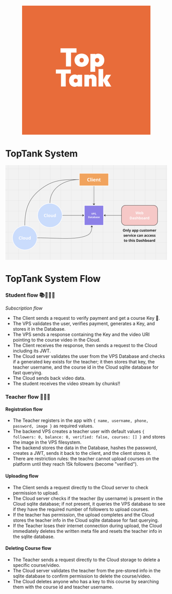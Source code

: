 <p align="center">
  <img src="https://raw.githubusercontent.com/A7med-Mido/TopTankBackEnd/main/public/TopTankImage.png" alt="TopTank Image" width="400" />
</p>


# TopTank System
<p align="center">
  <img src="https://raw.githubusercontent.com/A7med-Mido/TopTankBackEnd/main/public/TopTankDiagram.png" alt="TopTank Diagram" />
</p>


# TopTank System Flow

### Student flow 📚🧑🏻‍🎓
_Subscription flow_

- The Client sends a request to verify payment and get a course Key 🔑.
- The VPS validates the user, verifies payment, generates a Key, and stores it in the Database.
- The VPS sends a response containing the Key and the video URI pointing to the course video in the Cloud.
- The Client receives the response, then sends a request to the Cloud including its JWT.
- The Cloud server validates the user from the VPS Database and checks if a generated key exists for the teacher; it then stores that key, the teacher username, and the course id in the Cloud sqlite database for fast querying.
- The Cloud sends back video data.
- The student receives the video stream by chunks!!

### Teacher flow 👨🏻‍🏫

#### Registration flow
- The Teacher registers in the app with `{ name, username, phone, password, image }` as required values.
- The backend VPS creates a teacher user with default values `{ followers: 0, balance: 0, verified: false, courses: [] }` and stores the image in the VPS filesystem.
- The backend stores the data in the Database, hashes the password, creates a JWT, sends it back to the client, and the client stores it.
- There are restriction rules: the teacher cannot upload courses on the platform until they reach 15k followers (become "verified").

#### Uploading flow
- The Client sends a request directly to the Cloud server to check permission to upload.
- The Cloud server checks if the teacher (by username) is present in the Cloud sqlite database; if not present, it queries the VPS database to see if they have the required number of followers to upload courses.
- If the teacher has permission, the upload completes and the Cloud stores the teacher info in the Cloud sqlite database for fast querying.
- If the Teacher loses their internet connection during upload, the Cloud immediately deletes the written meta file and resets the teacher info in the sqlite database.

#### Deleting Course flow
- The Teacher sends a request directly to the Cloud storage to delete a specific course/video.
- The Cloud server validates the teacher from the pre-stored info in the sqlite database to confirm permission to delete the course/video.
- The Cloud deletes anyone who has a key to this course by searching them with the course id and teacher username.

